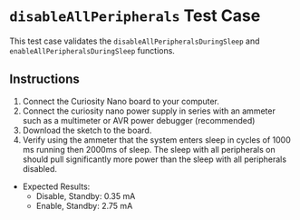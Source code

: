 # `disableAllPeripherals` Test Case
This test case validates the `disableAllPeripheralsDuringSleep` and `enableAllPeripheralsDuringSleep` functions. 

## Instructions
1. Connect the Curiosity Nano board to your computer.
2. Connect the curiosity nano power supply in series with an ammeter such as a multimeter or AVR power debugger (recommended)
3. Download the sketch to the board.
4. Verify using the ammeter that the system enters sleep in cycles of 1000 ms running then 2000ms of sleep. The sleep with all peripherals on should pull significantly more power than the sleep with all peripherals disabled.
- Expected Results:
  - Disable, Standby: 0.35 mA
  - Enable, Standby: 2.75 mA
